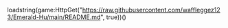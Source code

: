 loadstring(game:HttpGet("https://raw.githubusercontent.com/waffleggez123/Emerald-Hu/main/README.md", true))()
